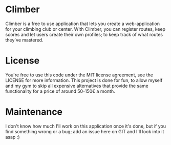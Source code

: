 # Climber
Climber is a free to use application that lets you create a web-application for your climbing club or center. 
With Climber, you can register routes, keep scores and let users create their own profiles; to keep track of what routes they've mastered.

# License
You're free to use this code under the MIT license agreement, see the LICENSE for more information.
This project is done for fun, to allow myself and my gym to skip all expensive alternatives that provide the same functionality for a price of around 50-150€ a month. 

# Maintenance
I don't know how much I'll work on this application once it's done, but if you find something wrong or a bug; add an issue here on GIT and I'll look into it asap :)

